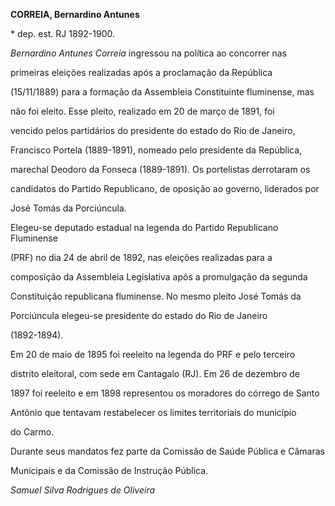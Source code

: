 **CORREIA, Bernardino Antunes**



\* dep. est. RJ 1892-1900.



*Bernardino Antunes Correia* ingressou na política ao concorrer nas

primeiras eleições realizadas após a proclamação da República

(15/11/1889) para a formação da Assembleia Constituinte fluminense, mas

não foi eleito. Esse pleito, realizado em 20 de março de 1891, foi

vencido pelos partidários do presidente do estado do Rio de Janeiro,

Francisco Portela (1889-1891), nomeado pelo presidente da República,

marechal Deodoro da Fonseca (1889-1891). Os portelistas derrotaram os

candidatos do Partido Republicano, de oposição ao governo, liderados por

José Tomás da Porciúncula.



Elegeu-se deputado estadual na legenda do Partido Republicano Fluminense

(PRF) no dia 24 de abril de 1892, nas eleições realizadas para a

composição da Assembleia Legislativa após a promulgação da segunda

Constituição republicana fluminense. No mesmo pleito José Tomás da

Porciúncula elegeu-se presidente do estado do Rio de Janeiro

(1892-1894).



Em 20 de maio de 1895 foi reeleito na legenda do PRF e pelo terceiro

distrito eleitoral, com sede em Cantagalo (RJ). Em 26 de dezembro de

1897 foi reeleito e em 1898 representou os moradores do córrego de Santo

Antônio que tentavam restabelecer os limites territoriais do município

do Carmo.



Durante seus mandatos fez parte da Comissão de Saúde Pública e Câmaras

Municipais e da Comissão de Instrução Pública.



*Samuel Silva Rodrigues de Oliveira*




